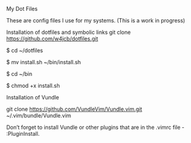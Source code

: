 My Dot Files

These are config files I use for my systems. (This is a work in progress)

Installation of dotfiles and symbolic links
git clone https://github.com/w4jcb/dotfiles.git

$ cd ~/dotfiles

$ mv install.sh ~/bin/install.sh

$ cd ~/bin

$ chmod +x install.sh


Installation of Vundle

git clone https://github.com/VundleVim/Vundle.vim.git ~/.vim/bundle/Vundle.vim

Don’t forget to install Vundle or other plugins that are in the .vimrc file - :PluginInstall.
